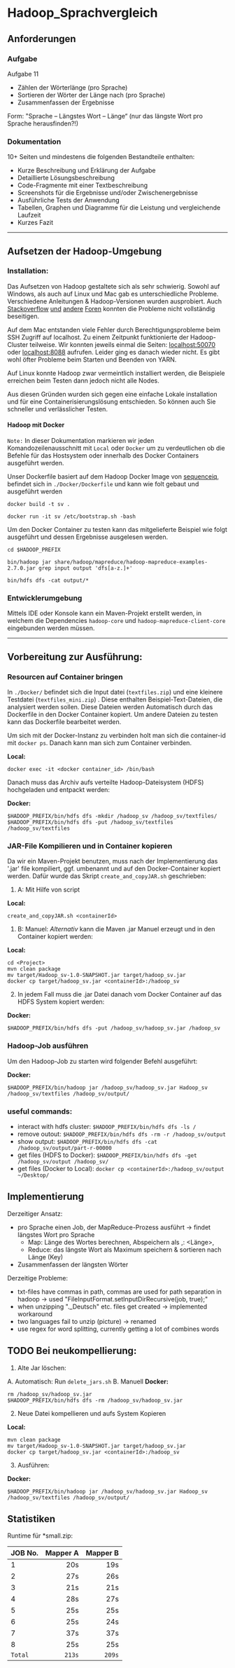 # Hadoop_Sprachvergleich

## Anforderungen 

### Aufgabe

Aufgabe 11

- Zählen der Wörterlänge (pro Sprache)
- Sortieren der Wörter der Länge nach (pro Sprache)
- Zusammenfassen der Ergebnisse

Form: "Sprache – Längstes Wort – Länge“
(nur das längste Wort pro Sprache herausfinden?!)

### Dokumentation

10+ Seiten und mindestens die folgenden Bestandteile enthalten:
- Kurze Beschreibung und Erklärung der Aufgabe
- Detaillierte Lösungsbeschreibung
- Code-Fragmente mit einer Textbeschreibung
- Screenshots für die Ergebnisse und/oder Zwischenergebnisse
- Ausführliche Tests der Anwendung
- Tabellen, Graphen und Diagramme für die Leistung und vergleichende Laufzeit
- Kurzes Fazit

---

## Aufsetzen der Hadoop-Umgebung

### Installation:

Das Aufsetzen von Hadoop gestaltete sich als sehr schwierig. Sowohl auf Windows, als auch auf Linux und Mac gab es unterschiedliche Probleme. Verschiedene Anleitungen & Hadoop-Versionen wurden ausprobiert. Auch [Stackoverflow](https://stackoverflow.com/questions/14932794/problems-in-setting-hadoop-on-mac-os-x-10-8) [und](https://medium.com/@jayden.chua/installing-hadoop-on-macos-a334ab45bb3) [andere](https://gist.github.com/christine-le/2a5dd75c9e0a2f87bc1edda42c9b8206) [Foren](https://isaacchanghau.github.io/post/install_hadoop_mac/) konnten die Probleme nicht vollständig beseitigen.

Auf dem Mac entstanden viele Fehler durch Berechtigungsprobleme beim SSH Zugriff auf localhost. Zu einem Zeitpunkt funktionierte der Hadoop-Cluster teilweise. Wir konnten jeweils einmal die Seiten: <localhost:50070> oder <localhost:8088> aufrufen. Leider ging es danach wieder nicht. Es gibt wohl öfter Probleme beim Starten und Beenden von YARN.

Auf Linux konnte Hadoop zwar vermeintlich installiert werden, die Beispiele erreichen beim Testen dann jedoch nicht alle Nodes. 

Aus diesen Gründen wurden sich gegen eine einfache Lokale installation und für eine Containerisierungslösung entschieden. So können auch Sie schneller und verlässlicher Testen.

#### Hadoop mit Docker
`Note:` In dieser Dokumentation markieren wir jeden Komandozeilenausschnitt mit `Local` oder `Docker` um zu verdeutlichen ob die Befehle für das Hostsystem oder innerhalb des Docker Containers ausgeführt werden. 

Unser Dockerfile basiert auf dem Hadoop Docker Image von [sequenceiq](https://hub.docker.com/r/sequenceiq/hadoop-docker/), befindet sich in `./Docker/Dockerfile` und kann wie folt gebaut und ausgeführt werden

```
docker build -t sv .

docker run -it sv /etc/bootstrap.sh -bash
```

Um den Docker Container zu testen kann das mitgelieferte Beispiel wie folgt ausgeführt und dessen Ergebnisse ausgelesen werden. 

```
cd $HADOOP_PREFIX

bin/hadoop jar share/hadoop/mapreduce/hadoop-mapreduce-examples-2.7.0.jar grep input output 'dfs[a-z.]+'

bin/hdfs dfs -cat output/*
```
### Entwicklerumgebung

Mittels IDE oder Konsole kann ein Maven-Projekt erstellt werden, in welchem die  Dependencies `hadoop-core` und `hadoop-mapreduce-client-core`  eingebunden werden müssen.

---

## Vorbereitung zur Ausführung:

### Resourcen auf Container bringen

In `./Docker/` befindet sich die Input datei (`textfiles.zip`) und eine kleinere Testdatei (`textfiles_mini.zip`) . Diese enthalten Beispiel-Text-Dateien, die analysiert werden sollen.
Diese Dateien werden Automatisch durch das Dockerfile in den Docker Container kopiert. Um andere Dateien zu testen kann das Dockerfile bearbeitet werden. 

Um sich mit der Docker-Instanz zu verbinden holt man sich die container-id mit `docker ps`.
Danach kann man sich zum Container verbinden.

__Local:__
```
docker exec -it <docker container_id> /bin/bash
```

Danach muss das Archiv aufs verteilte Hadoop-Dateisystem (HDFS) hochgeladen und entpackt werden:

__Docker:__
```
$HADOOP_PREFIX/bin/hdfs dfs -mkdir /hadoop_sv /hadoop_sv/textfiles/
$HADOOP_PREFIX/bin/hdfs dfs -put /hadoop_sv/textfiles /hadoop_sv/textfiles
```

### JAR-File Kompilieren und in Container kopieren

Da wir ein Maven-Projekt benutzen, muss nach der Implementierung das '.jar' file kompiliert, ggf. umbenannt und auf den Docker-Container kopiert werden. Dafür wurde das Skript ```create_and_copyJAR.sh``` geschrieben:

1. A: Mit Hilfe von script

__Local:__
```
create_and_copyJAR.sh <containerId>
```

1. B: Manuel: *Alternativ* kann die Maven .jar Manuel erzeugt und in den Container kopiert werden:

__Local:__
```
cd <Project>
mvn clean package
mv target/Hadoop_sv-1.0-SNAPSHOT.jar target/hadoop_sv.jar
docker cp target/hadoop_sv.jar <containerId>:/hadoop_sv
```

2. In jedem Fall muss die .jar Datei danach vom Docker Container auf das HDFS System kopiert werden:

__Docker:__
```
$HADOOP_PREFIX/bin/hdfs dfs -put /hadoop_sv/hadoop_sv.jar /hadoop_sv
```

### Hadoop-Job ausführen

Um den Hadoop-Job zu starten wird folgender Befehl ausgeführt:

__Docker:__
```
$HADOOP_PREFIX/bin/hadoop jar /hadoop_sv/hadoop_sv.jar Hadoop_sv /hadoop_sv/textfiles /hadoop_sv/output/
```


### useful commands:
- interact with hdfs cluster: `$HADOOP_PREFIX/bin/hdfs dfs -ls /`
- remove outout: `$HADOOP_PREFIX/bin/hdfs dfs -rm -r /hadoop_sv/output`
- show output: `$HADOOP_PREFIX/bin/hdfs dfs -cat /hadoop_sv/output/part-r-00000`
- get files (HDFS to Docker): `$HADOOP_PREFIX/bin/hdfs dfs -get /hadoop_sv/output /hadoop_sv/ `
- get files (Docker to Local): `docker cp <containerId>:/hadoop_sv/output ~/Desktop/`

## Implementierung
Derzeitiger Ansatz:
- pro Sprache einen Job, der MapReduce-Prozess ausführt -> findet längstes Wort pro Sprache
    - Map: Länge des Wortes berechnen, Abspeichern als <Key>,<Value>: <Länge>,<Wort>
    - Reduce: das längste Wort als Maximum speichern & sortieren nach Länge (Key)
- Zusammenfassen der längsten Wörter



Derzeitige Probleme:
- txt-files have commas in path, commas are used for path separation in hadoop -> used "FileInputFormat.setInputDirRecursive(job, true);"
- when unzipping "._Deutsch" etc. files get created -> implemented workaround
- two languages fail to unzip (picture) -> renamed
- use regex for word splitting, currently getting a lot of combines words


## TODO Bei neukompellierung:

1. Alte Jar löschen:

A. Automatisch: Run `delete_jars.sh`
B. Manuell
__Docker:__
```
rm /hadoop_sv/hadoop_sv.jar
$HADOOP_PREFIX/bin/hdfs dfs -rm /hadoop_sv/hadoop_sv.jar
```

2. Neue Datei kompellieren und aufs System Kopieren

__Local:__

```
mvn clean package
mv target/Hadoop_sv-1.0-SNAPSHOT.jar target/hadoop_sv.jar
docker cp target/hadoop_sv.jar <containerId>:/hadoop_sv
```

3. Ausführen:

__Docker:__
```
$HADOOP_PREFIX/bin/hadoop jar /hadoop_sv/hadoop_sv.jar Hadoop_sv /hadoop_sv/textfiles /hadoop_sv/output/
```


## Statistiken


Runtime für *small.zip: 

| JOB No. | Mapper A| Mapper B|
| ----|----:| ---:|
| 1 |20s |19s |
| 2 |27s |26s |
| 3 |21s |21s |
| 4 |28s |27s |
| 5 |25s |25s |
| 6 |25s |24s |
| 7 |37s |37s |
| 8 |25s |25s |
| `Total` | `213s` | `209s` |